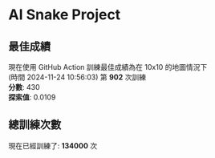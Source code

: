 
# AI Snake Project

## **最佳成績**
現在使用 GitHub Action 訓練最佳成績為在 10x10 的地圖情況下  
(時間 2024-11-24 10:56:03) 第 **902** 次訓練  
**分數**: 430  
**探索值**: 0.0109

## 總訓練次數
現在已經訓練了: **134000** 次
